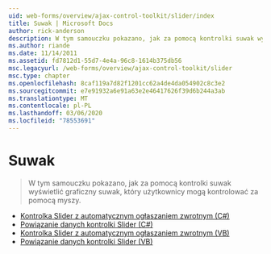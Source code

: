 ```yaml
---
uid: web-forms/overview/ajax-control-toolkit/slider/index
title: Suwak | Microsoft Docs
author: rick-anderson
description: W tym samouczku pokazano, jak za pomocą kontrolki suwak wyświetlić graficzny suwak, który użytkownicy mogą kontrolować za pomocą myszy.
ms.author: riande
ms.date: 11/14/2011
ms.assetid: fd7812d1-55d7-4e4a-96c8-1614b375db56
msc.legacyurl: /web-forms/overview/ajax-control-toolkit/slider
msc.type: chapter
ms.openlocfilehash: 8caf119a7d82f1201cc62a4de4da054902c8c3e2
ms.sourcegitcommit: e7e91932a6e91a63e2e46417626f39d6b244a3ab
ms.translationtype: MT
ms.contentlocale: pl-PL
ms.lasthandoff: 03/06/2020
ms.locfileid: "78553691"
---
```

# <a name="slider"></a>Suwak

> W tym samouczku pokazano, jak za pomocą kontrolki suwak wyświetlić graficzny suwak, który użytkownicy mogą kontrolować za pomocą myszy.

- [Kontrolka Slider z automatycznym ogłaszaniem zwrotnym (C#)](using-the-slider-control-with-auto-postback-cs.md)
- [Powiązanie danych kontrolki Slider (C#)](databinding-the-slider-control-cs.md)
- [Kontrolka Slider z automatycznym ogłaszaniem zwrotnym (VB)](using-the-slider-control-with-auto-postback-vb.md)
- [Powiązanie danych kontrolki Slider (VB)](databinding-the-slider-control-vb.md)
